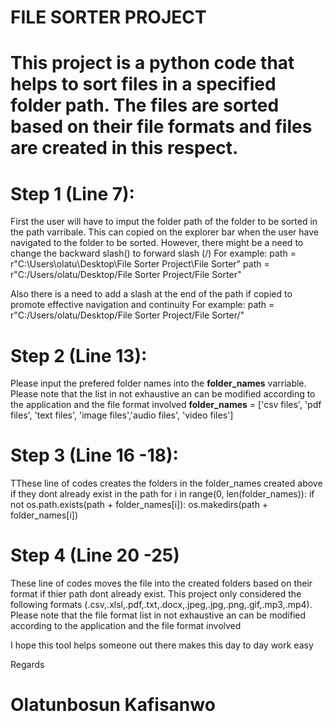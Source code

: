 # FILE SORTER PROJECT

# This project is a python code that helps to sort files in a specified folder path. The files are sorted based on their file formats and files are created in this respect.

# Step 1 (Line 7):
First the user will have to imput the folder path of the folder to be sorted in the path varribale. This can copied on the explorer bar when the user have navigated to the folder to be sorted. However, there might be a need to change the backward slash(\) to forward slash (/)
For example:
path = r"C:\Users\olatu\Desktop\File Sorter Project\File Sorter"
path = r"C:/Users/olatu/Desktop/File Sorter Project/File Sorter"

Also there is a need to add a slash at the end of the path if copied to promote effective navigation and continuity
For example:
path = r"C:/Users/olatu/Desktop/File Sorter Project/File Sorter/"

# Step 2 (Line 13):
Please input the prefered folder names into the **folder_names** varriable. Please note that the list in not exhaustive an can be modified according to the application and the file format involved
**folder_names** = ['csv files', 'pdf files', 'text files', 'image files','audio files', 'video files']


# Step 3 (Line 16 -18):
TThese line of codes creates the folders in the folder_names created above if they dont already exist in the path
for i in range(0, len(folder_names)):
    if not os.path.exists(path + folder_names[i]):
        os.makedirs(path + folder_names[i])

        
# Step 4 (Line 20 -25)
These line of codes moves the file into the created folders based on their format if thier path dont already exist. This project only considered the following formats (.csv,.xlsl,.pdf,.txt,.docx,.jpeg,.jpg,.png,.gif,.mp3,.mp4). Please note that the file format list in not exhaustive an can be modified according to the application and the file format involved


I hope this tool helps someone out there makes this day to day work easy



Regards
# Olatunbosun Kafisanwo
        
